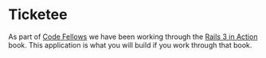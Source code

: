 # Ticketee

As part of [Code Fellows](http://codefellows.org) we have been working through the [Rails 3 in Action](http://manning.com/katz) book. This application is what you will build if you work through that book.
